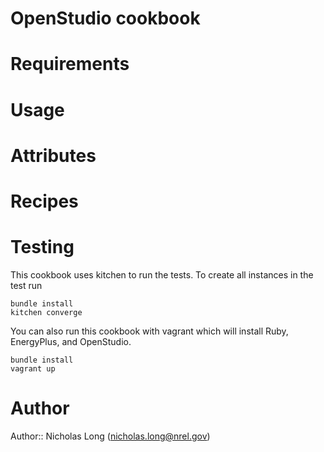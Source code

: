 # OpenStudio cookbook

# Requirements

# Usage

# Attributes

# Recipes

# Testing
This cookbook uses kitchen to run the tests. To create all instances in the test run

```
bundle install
kitchen converge
```

You can also run this cookbook with vagrant which will install Ruby, EnergyPlus, and OpenStudio.
```
bundle install
vagrant up
```

# Author
Author:: Nicholas Long (<nicholas.long@nrel.gov>)
